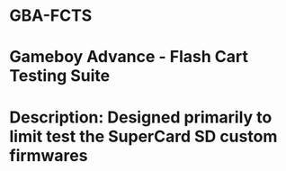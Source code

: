# GBA-FCTS
# Gameboy Advance - Flash Cart Testing Suite
# Description: Designed primarily to limit test the SuperCard SD custom firmwares
